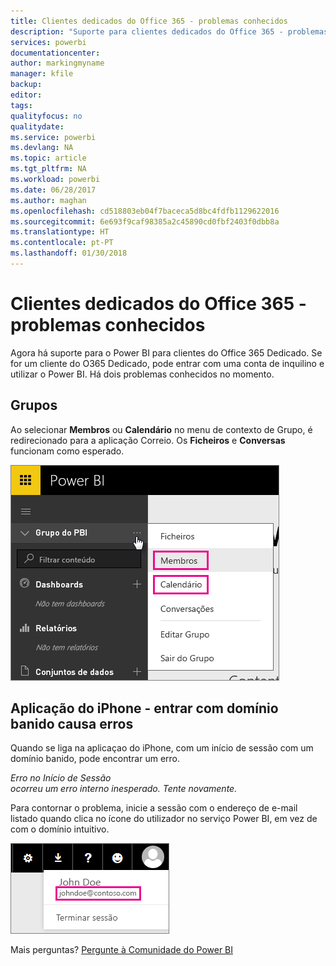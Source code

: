 ```yaml
---
title: Clientes dedicados do Office 365 - problemas conhecidos
description: "Suporte para clientes dedicados do Office 365 - problemas conhecidos. Este tópico descreve problemas específicos a um cliente Dedicado do Office 365. Isso inclui limitações à funcionalidade de grupo, bem como à aplicação do iPhone com domínios intuitivos."
services: powerbi
documentationcenter: 
author: markingmyname
manager: kfile
backup: 
editor: 
tags: 
qualityfocus: no
qualitydate: 
ms.service: powerbi
ms.devlang: NA
ms.topic: article
ms.tgt_pltfrm: NA
ms.workload: powerbi
ms.date: 06/28/2017
ms.author: maghan
ms.openlocfilehash: cd518803eb04f7baceca5d8bc4fdfb1129622016
ms.sourcegitcommit: 6e693f9caf98385a2c45890cd0fbf2403f0dbb8a
ms.translationtype: HT
ms.contentlocale: pt-PT
ms.lasthandoff: 01/30/2018
---
```

# <a name="office-365-dedicated-customers---known-issues"></a>Clientes dedicados do Office 365 - problemas conhecidos
Agora há suporte para o Power BI para clientes do Office 365 Dedicado.  Se for um cliente do O365 Dedicado, pode entrar com uma conta de inquilino e utilizar o Power BI. Há dois problemas conhecidos no momento.

## <a name="groups"></a>Grupos
Ao selecionar **Membros** ou **Calendário** no menu de contexto de Grupo, é redirecionado para a aplicação Correio.  Os **Ficheiros** e **Conversas** funcionam como esperado.

![](media/service-admin-office-365-dedicated-known-issues/group-menu.png)

## <a name="iphone-app---sign-in-with-vanity-domain-leads-to-error"></a>Aplicação do iPhone - entrar com domínio banido causa erros
Quando se liga na aplicaçao do iPhone, com um início de sessão com um domínio banido, pode encontrar um erro.

*Erro no Início de Sessão*  
*ocorreu um erro interno inesperado. Tente novamente.*

Para contornar o problema, inicie a sessão com o endereço de e-mail listado quando clica no ícone do utilizador no serviço Power BI, em vez de com o domínio intuitivo.

![](media/service-admin-office-365-dedicated-known-issues/sign-in-address.png)

Mais perguntas? [Pergunte à Comunidade do Power BI](http://community.powerbi.com/)

